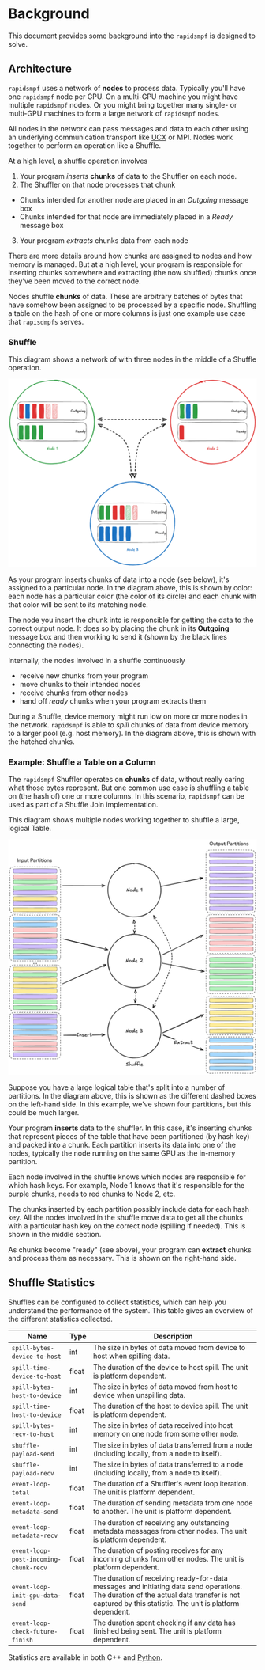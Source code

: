 # Background

This document provides some background into the `rapidsmpf` is designed to solve.

## Architecture

`rapidsmpf` uses a network of **nodes** to process data. Typically you'll have
one `rapidsmpf` node per GPU. On a multi-GPU machine you might have multiple
`rapidsmpf` nodes. Or you might bring together many single- or multi-GPU
machines to form a large network of `rapidsmpf` nodes.

All nodes in the network can pass messages and data to each other using an
underlying communication transport like [UCX](https://openucx.org/) or MPI.
Nodes work together to perform an operation like a Shuffle.

At a high level, a shuffle operation involves

1. Your program *inserts* **chunks** of data to the Shuffler on each node.
2. The Shuffler on that node processes that chunk
  - Chunks intended for another node are placed in an *Outgoing* message box
  - Chunks intended for that node are immediately placed in a *Ready* message box
3. Your program *extracts* chunks data from each node

There are more details around how chunks are assigned to nodes and how memory is
managed. But at a high level, your program is responsible for inserting chunks
somewhere and extracting (the now shuffled) chunks once they've been moved to
the correct node.

Nodes shuffle **chunks** of data. These are arbitrary batches of bytes that have
somehow been assigned to be processed by a specific node. Shuffling a table on
the hash of one or more columns is just one example use case that `rapisdmpfs`
serves.

### Shuffle

This diagram shows a network of with three nodes in the middle of a Shuffle operation.

![](_static/rapidsmpf-shuffler-transparent-fs8.png)

As your program inserts chunks of data into a node (see below), it's assigned to
a particular node. In the diagram above, this is shown by color: each node has a
particular color (the color of its circle) and each chunk with that color will
be sent to its matching node.

The node you insert the chunk into is responsible for getting the data to the
correct output node. It does so by placing the chunk in its **Outgoing** message
box and then working to send it (shown by the black lines connecting the nodes).

Internally, the nodes involved in a shuffle continuously

- receive new chunks from your program
- move chunks to their intended nodes
- receive chunks from other nodes
- hand off *ready* chunks when your program extracts them

During a Shuffle, device memory might run low on more or more nodes in the
network. `rapidsmpf` is able to *spill* chunks of data from device memory to a
larger pool (e.g. host memory). In the diagram above, this is shown with the
hatched chunks.

### Example: Shuffle a Table on a Column

The `rapidsmpf` Shuffler operates on **chunks** of data, without really caring
what those bytes represent. But one common use case is shuffling a table on (the
hash of) one or more columns. In this scenario, `rapidsmpf` can be used as part
of a Shuffle Join implementation.

This diagram shows multiple nodes working together to shuffle a large, logical
Table.

![](_static/rapidsmpf-shuffle-table-fs8.png)

Suppose you have a large logical table that's split into a number of partitions.
In the diagram above, this is shown as the different dashed boxes on the
left-hand side. In this example, we've shown four partitions, but this could be
much larger.

Your program **inserts** data to the shuffler. In this case, it's inserting
chunks that represent pieces of the table that have been partitioned (by hash
key) and packed into a chunk. Each partition inserts its data into one of the
nodes, typically the node running on the same GPU as the in-memory partition.

Each node involved in the shuffle knows which nodes are responsible for which
hash keys. For example, Node 1 knows that it's responsible for the purple
chunks, needs to red chunks to Node 2, etc.

The chunks inserted by each partition possibly include data for each hash key.
All the nodes involved in the shuffle move data to get all the chunks with a
particular hash key on the correct node (spilling if needed). This is shown in
the middle section.

As chunks become "ready" (see above), your program can **extract** chunks and
process them as necessary. This is shown on the right-hand side.

## Shuffle Statistics

Shuffles can be configured to collect statistics, which can help you understand the performance of the system.
This table gives an overview of the different statistics collected.

| Name | Type | Description |
| --- | --- | --- |
| `spill-bytes-device-to-host` | int | The size in bytes of data moved from device to host when spilling data. |
| `spill-time-device-to-host` | float | The duration of the device to host spill. The unit is platform dependent. |
| `spill-bytes-host-to-device` | int | The size in bytes of data moved from host to device when unspilling data. |
| `spill-time-host-to-device` | float | The duration of the host to device spill. The unit is platform dependent. |
| `spill-bytes-recv-to-host` | int | The size in bytes of data received into host memory on one node from some other node. |
| `shuffle-payload-send` | int | The size in bytes of data transferred from a node (including locally, from a node to itself). |
| `shuffle-payload-recv` | int | The size in bytes of data transferred to a node (including locally, from a node to itself). |
| `event-loop-total` | float | The duration of a Shuffler's event loop iteration. The unit is platform dependent. |
| `event-loop-metadata-send` | float | The duration of sending metadata from one node to another. The unit is platform dependent. |
| `event-loop-metadata-recv` | float | The duration of receiving any outstanding metadata messages from other nodes. The unit is platform dependent. |
| `event-loop-post-incoming-chunk-recv` | float | The duration of posting receives for any incoming chunks from other nodes. The unit is platform dependent. |
| `event-loop-init-gpu-data-send` | float | The duration of receiving ready-for-data messages and initiating data send operations. The duration of the actual data transfer is not captured by this statistic. The unit is platform dependent. |
| `event-loop-check-future-finish` | float | The duration spent checking if any data has finished being sent. The unit is platform dependent. |

Statistics are available in both C++ and [Python](#api-statistics).
